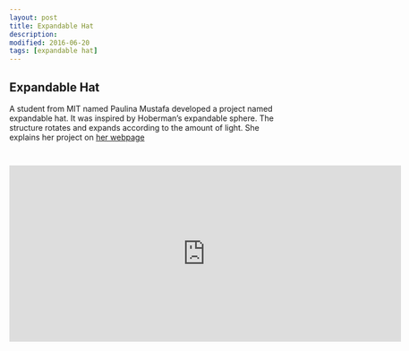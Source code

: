 ```yaml
---
layout: post
title: Expandable Hat
description: 
modified: 2016-06-20
tags: [expandable hat]
---
```

## Expandable Hat

A student from MIT named Paulina Mustafa developed a project named expandable hat. It was inspired by Hoberman’s expandable sphere. The structure rotates and expands according to the amount of light.
She explains her project on [her webpage](http://fab.cba.mit.edu/classes/863.11/people/paulina.mustafa/final.html)

<figure>
 <a href="http://fab.cba.mit.edu/classes/863.11/people/paulina.mustafa/img/hatsmall.jpg"><img src="http://fab.cba.mit.edu/classes/863.11/people/paulina.mustafa/img/hatsmall.jpg" alt=""></a>
</Figure>

<figure>
 <a href="http://fab.cba.mit.edu/classes/863.11/people/paulina.mustafa/img/hatbig.jpg"><img src="http://fab.cba.mit.edu/classes/863.11/people/paulina.mustafa/img/hatbig.jpg" alt=""></a>
</Figure>

<iframe width="700" height="315" src="https://www.youtube.com/embed/jfa8TtyvpBY" frameborder="0" allowfullscreen></iframe>

